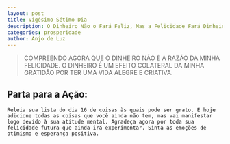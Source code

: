 ```yaml
---
layout: post
title: Vigésimo-Sétimo Dia
description: O Dinheiro Não o Fará Feliz, Mas a Felicidade Fará Dinheiro
categories: prosperidade
author: Anjo de Luz
---
```


> COMPREENDO AGORA QUE O DINHEIRO NÃO É A RAZÃO DA MINHA FELICIDADE. O DINHEIRO É UM EFEITO COLATERAL DA MINHA GRATIDÃO POR TER UMA VIDA ALEGRE E CRIATIVA.

## Parta para a Ação:
	Releia sua lista do dia 16 de coisas às quais pode ser grato. E hoje adicione todas as coisas que você ainda não tem, mas vai manifestar logo devido à sua atitude mental. Agradeça agora por toda sua felicidade futura que ainda irá experimentar. Sinta as emoções de otimismo e esperança positiva.